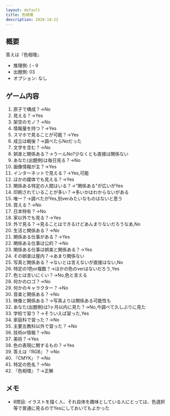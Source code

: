 ```yaml
---
layout: default
title: 色相環
description: 2020-10-22
---
```


## 概要

答えは『色相環』

- 推理側: (・9
- 出題側: 03
- オプション: なし

## ゲーム内容

1. 原子で構成？→No
2. 見える？→Yes
3. 架空のモノ？→No
4. 情報量を持つ？→Yes
5. スマホで見ることが可能？→Yes
6. 成立は戦後？→調べたらNoだった
7. 文字を含む？→No
8. 娯楽と関係ある？→うーんNo?少なくとも直接は関係ない
9. あなた(出題側)は毎日見る？→No
10. 画像情報が主？→Yes
11. インターネットで見える？→Yes,可能
12. ほかの媒体でも見える？→Yes
13. 関係ある特定の人間はいる？→"関係ある"が広いがYes
14. 印刷されていることが多い？→多いかはわからないがある
15. 唯一？→調べたがYes,別verみたいなものはないと思う
16. 買える？→No
17. 日本特有？→No
18. 家以外でも見る？→Yes
19. 外で見る？→見ることはできるけどあんまりないだろうなあ,No
20. 生活と関係ある？→No
21. 関係ある仕事がある？→Yes
22. 関係ある仕事は公的？→No
23. 関係ある仕事は娯楽と関係ある？→Yes
24. その娯楽は屋内？→あまり関係ない
25. 写真と関係ある？→ないとは言えないが直接はない,No
26. 特定の1色or複数？→ほかの色のverはないだろう,Yes
27. 色とは言いにくい？→No,色と言える
28. 何かのロゴ？→No
29. 何かのキャラクター？→No
30. 音楽と関係ある？→No
31. 映像と関係ある？→写真よりは関係ある可能性も
32. あなた(出題側)は1ヶ月以内に見た？→No,今調べて久しぶりに見た
33. 学校で習う？→そういえば習った,Yes
34. 家庭科で習った？→No
35. 主要五教科以外で習った？→No
36. 技術or情報？→No
37. 美術？→Yes
38. 色の表現に関するもの？→Yes
39. 答えは『RGB』？→No
40. 『CMYK』？→No
41. 特定の色名？→No
42. 『色相環』？→正解

## メモ

- 8問目: イラストを描く人、それ自体を趣味としている人にとっては、色選択等で普通に見るのでYesにしておいてもよかった
